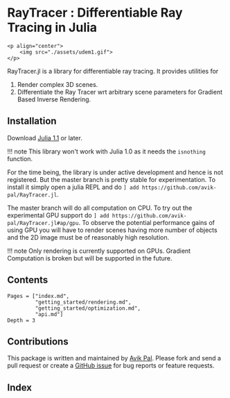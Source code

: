 # RayTracer : Differentiable Ray Tracing in Julia

```@raw html
<p align="center">
    <img src="./assets/udem1.gif">
</p>
```

RayTracer.jl is a library for differentiable ray tracing. It provides utilities for

1. Render complex 3D scenes.
2. Differentiate the Ray Tracer wrt arbitrary scene parameters for Gradient Based
   Inverse Rendering.
                                                                      
## Installation

Download [Julia 1.1](https://julialang.org/) or later. 

!!! note
    This library won't work with Julia 1.0 as it needs the `isnothing` function.

For the time being, the library is under active development and hence is not registered. But the
master branch is pretty stable for experimentation. To install it simply open a julia REPL and 
do `] add https://github.com/avik-pal/RayTracer.jl`.

The master branch will do all computation on CPU. To try out the experimental GPU support do
`] add https://github.com/avik-pal/RayTracer.jl#ap/gpu`. To observe the potential performance
gains of using GPU you will have to render scenes having more number of objects and the 2D
image must be of reasonably high resolution.

!!! note
    Only rendering is currently supported on GPUs. Gradient Computation is broken but
    will be supported in the future.

## Contents

```@contents
Pages = ["index.md",
         "getting_started/rendering.md",
         "getting_started/optimization.md",
         "api.md"]
Depth = 3
```

## Contributions

This package is written and maintained by [Avik Pal](https://avik-pal.github.io). Please fork and
send a pull request or create a [GitHub issue](https://github.com/avik-pal/RayTracer.jl/issues) for
bug reports or feature requests.

## Index

```@index
```
